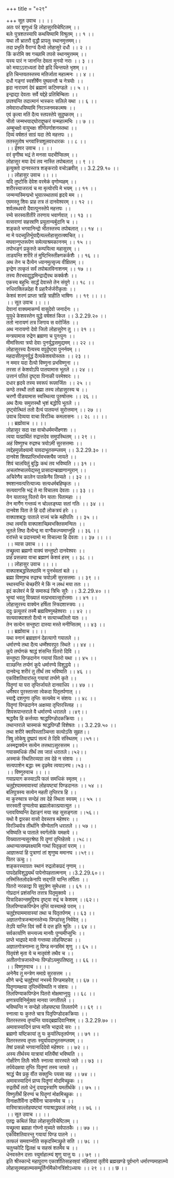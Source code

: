 +++
title = "०२९"

+++
सूत उवाच ।। ।।  
अतः परं शृणुध्वं हि लोहासुरविचेष्टितम् ।।  
बलेः पुत्रशतस्यापि कथयिष्यामि विश्रुतम् ।। १ ।।  
यथा तौ भ्रातरौ वृद्धौ प्रापतुः स्थानमुत्तमम्।।  
तदा प्रभृति वैराग्यं दैत्यो लोहासुरे दधौ ।। २ ।।  
किं करोमि क्व गच्छामि तपसे स्थानमुत्तमम् ।।  
यस्य पारं न जानन्ति देवता मुनयो नराः ।। ३ ।।  
को मयाऽऽराध्यतां देवो हृदि चिन्तयते भृशम् ।।  
इति चिन्तयतस्तस्य मतिर्जाता महात्मनः ।। ४ ।।  
दधौ गङ्गां स्वशीर्षेण पुष्पवन्तौ च नेत्रयोः ।।  
हृदा नारायणं देवं ब्रह्माणं कटिमण्डले ।। ५ ।।  
इन्द्राद्या देवताः सर्वे यद्देहे प्रतिबिम्बिताः ।।  
प्रपश्यन्ति तदात्मानं भास्करः सलिले यथा ।। ६ ।।  
तमेवाराधयिष्यामि निरञ्जनमकल्मषः ।।  
एवं कृत्वा मतिं दैत्य स्तपस्तेपे सुदुष्करम् ।।  
भीतो जन्मभयाद्घोराद्दुष्करं यन्महात्मभिः ।। ७ ।।  
अम्बुभक्षो वायुभक्षः शीर्णपर्णाशनस्तथा ।।  
दिव्यं वर्षशतं साग्रं यदा तेपे महत्तपः ।।  
ततस्तुतोष भगवांस्त्रिशूलवरधारकः ।। ८ ।।  
।। ईश्वर उवाच ।। ।।  
वरं वृणीष्व भद्रं ते मनसा यदभीप्सितम् ।।  
लोहासुर मया देयं तव नास्ति तपोबलात् ।। ९ ।।  
इत्युक्तो दानवस्तत्र शङ्कराग्रे वचोऽब्रवीत् ।। 3.2.29.१० ।।  
।। लोहासुर उवाच ।। ।।  
यदि तुष्टोसि देवेश वरमेकं वृणोम्यहम् ।।  
शरीरस्याजरत्वं च मा मृत्योरपि मे भयम् ।। ११ ।।  
जन्मन्यस्मिन्प्रभो भूयात्स्थातव्यं हृदये मम ।।  
एवमस्तु शिवः प्राह तत्र तं दानवेश्वरम् ।। १२ ।।  
शर्वलब्धवरो दैवात्पुनस्तेपे महत्तपः ।।  
रम्ये सरस्वतीतीरे तरणाय भवार्णवात् ।। १३ ।।  
वत्सराणां सहस्राणि प्रयुतान्यर्बुदानि च ।।  
शङ्कते भगवानिन्द्रो भीतस्तस्य तपोबलात् ।। १४ ।।  
मा मे पदच्युतिर्भूयाद्दैत्यल्लोहासुरात्क्वचित् ।।  
मघवान्गुप्तरूपेण समेत्याश्रमकाननम् ।। १५ ।।  
तपोभङ्गं प्रकुरुते कम्पयित्वा महासुरम् ।।  
ताडयन्ति शरीरे तं मुष्टिभिस्तीक्ष्णकर्कशैः ।। १६ ।।  
अथ तेन च दैत्येन ध्यानमुत्सृज्य वीक्षितम् ।।  
इन्द्रेण तत्कृतं सर्वं तपोबलविनाशनम् ।। १७ ।।  
तस्य तैरभवद्युद्धमिन्द्राद्यैरथ कर्क्कशैः ।।  
एकस्य बहुभिः सार्द्धं देवास्ते तेन संयुगे ।। १८ ।।  
रुधिराक्लिन्नदेहा वै प्रहारैर्जर्जरीकृताः ।।  
केशवं शरणं प्राप्ता त्राहि त्राहीति भाषिणः ।। १९ ।। ।।  
।। सूत उवाच ।। ।।  
देवानां वाक्यमाकर्ण्य वासुदेवो जनार्दनः ।।  
युयुधे केशवस्तेन युद्धे वर्षशतं किल ।। 3.2.29.२० ।।  
ततो नारायणं तत्र जिगाय स वरोर्जितः ।।  
अथ नारायणो देवो जितो लोहासुरेण तु ।। २१ ।।  
मन्त्रयामास रुद्रेण ब्रह्मणा च पुनःपुनः ।।  
मीमांसित्वा त्रयो देवाः पुनर्युद्धसमुद्यमम् ।। २२ ।।  
लोहासुरस्य दैत्यस्य वपुर्दृष्ट्वा पुनर्नवम् ।।  
महदासीत्पुनर्युद्धं दैत्यकेशवयोस्ततः ।। २३ ।।  
न ममार यदा दैत्यो विष्णुना प्रभविष्णुना ।।  
तरसा तं केशवोऽपि पातयामास भूतले ।। २४ ।।  
उत्तानं पतितं दृष्ट्वा पिनाकी परमेश्वरः ।।  
दधार हृदये तस्य स्वरूपं रूपवर्जितः ।। २५ ।।  
कण्ठे तस्थौ ततो ब्रह्मा तस्य लोहासुरस्य च ।।  
चरणौ पीडयामास स्वस्थित्या पुरुषोत्तमः ।। २६ ।।  
अथ दैत्यः समुत्तस्थौ भृशं बद्धोपि भूतले ।।  
दृष्ट्वोत्थितं ततो दैत्यं पातयन्तं सुरोत्तमान् ।। २७ ।।  
उवाच दिव्यया वाचा विरञ्चिः कमलासनः ।। २८ ।। ।।  
।। ब्रह्मोवाच ।। ।।  
लोहासुर सदा रक्ष वाचोधर्ममभीक्ष्णशः ।।  
त्वया यत्प्रार्थितं रुद्रात्तदेव समुपस्थितम् ।। २९ ।।  
अहं विष्णुश्च रुद्रश्च त्रयोऽमी सुरसत्तमाः ।।  
त्वद्देहमुपवेक्ष्यामो यावदाभूतसम्प्लवम् ।। 3.2.29.३० ।।  
दानवेश शिवप्राप्तिर्भावभक्त्यैव जायते ।।  
शिवं चालयितुं बुद्धिः कथं तव भविष्यति ।। ३१ ।।  
अचलांश्चालयेद्यस्तु प्रासादान्ब्राह्मणान्पुरान् ।।  
अचिरेणैव कालेन पातकेनैव लिप्यते ।। ३२ ।।  
श्मशानवत्परित्याज्यः सत्यधर्मबहिष्कृतः ।।  
सत्यवागसि भद्रं ते मा विचालय देवताः ।। ३३ ।।  
येन यातास्तु पितरो येन याताः पितामहाः ।।  
तेन मार्गेण गन्तव्यं न चोल्लङ्घ्या सतां गतिः ।। ३४ ।।  
दानवेश पिता ते हि ददौ लोकत्रयं हरेः ।।  
वाक्पाशबद्धः पाताले राज्यं चक्रे महीपतिः ।। ३५ ।।  
तथा त्वमसि वाक्पाशाच्छिवभक्तिसमन्वितः ।।  
भूतले तिष्ठ दैत्येन्द्र मा वाग्वैकल्प्यमाप्नुहि ।। ३६ ।।  
वरांस्ते च प्रदास्यामो मा विचाल्या हि देवताः ।। ३७ ।। ।।  
।। व्यास उवाच ।। ।।  
तच्छ्रुत्वा ब्रह्मणो वाक्यं सन्तुष्टो दानवेश्वरः ।।  
प्राह प्रसन्नया वाचा ब्रह्माणं केशवं हरम् ।। ३८ ।।  
।। लोहासुर उवाच ।। ।।  
वाक्पाशबद्धस्तिष्ठामि न पुनर्भवतां बले ।।  
ब्रह्मा विष्णुश्च रुद्रश्च त्रयोऽमी सुरसत्तमाः ।। ३९ ।।  
स्थास्यन्ति चेच्छरीरे मे किं न लब्धं मया ततः ।।  
इदं कलेवरं मे हि समारूढं त्रिभिः सुरैः ।। 3.2.29.४० ।।  
भूम्यां भवतु विख्यातं मत्प्रभावात्सुरोत्तमाः ।। ४१ ।।  
लोहासुरस्य वाक्येन हर्षिता स्त्रिदशास्त्रयः ।।  
ददुः प्रत्युत्तरं तस्मै ब्रह्मविष्णुमहेश्वराः ।। ४२ ।।  
सत्यवाक्पाशतो दैत्यो न सत्याच्चलितो यतः ।।  
तेन सत्येन सन्तुष्टा दास्या मस्ते मनीप्सितम् ।। ४३ ।।  
।। ब्रह्मोवाच ।। ।।  
यथा स्नानं ब्रह्मज्ञानं देहत्यागो गयातले ।।  
धर्मारण्ये तथा दैत्य धर्म्मेश्वरपुरः स्थिते ।। ४४ ।।  
कूपे तर्प्पणकं श्राद्धं शंसन्ति पितरो दिवि ।।  
सन्तुष्टा पिण्डदानेन गयायां पितरो यथा ।। ४५ ।।  
वाञ्छन्ति तर्प्पणं कूपे धर्मारण्ये विशुद्धये ।।  
दानवेन्द्र शरीरं तु तीर्थं तव भविष्यति ।। ४६ ।।  
एकविंशतिवारांस्तु गयायां तर्प्पणे कृते ।।  
पितॄणां या परा तृप्तिर्जायते दानवाधिप ।। ४७ ।।  
धर्मेश्वर पुरस्तात्सा त्वेकदा पितृतर्पणात् ।।  
स्याद्वै दशगुणा तृप्तिः सत्यमेव न संशयः ।। ४८ ।।  
पितॄणां पिण्डदानेन अक्षय्या तृप्तिरस्त्विह ।।  
शिवरूपान्तराले वै धर्मारण्ये धरातले ।।४९।।  
श्रद्धयैव हि कर्त्तव्याः श्राद्धपिण्डोदकक्रियाः ।।  
तथान्तराले चास्माकं श्राद्धपिण्डौ विशेषतः ।। 3.2.29.५० ।।  
तथा शरीरे क्वापिस्ताञ्चिन्ता सत्योऽसि सुव्रत।।  
त्रिषु लोकेषु दुष्प्रापं सत्यं ते दिवि संस्थितम् ।।५१।।  
अस्मद्वाक्येन सत्येन तत्तथाऽसुरसत्तम ।।  
गयासमधिकं तीर्थं तव जातं धरातले।।५२।।  
अस्माकं स्थितिरव्यग्रा तव देहे न संशयः ।।  
सत्यपाशेन बद्धाः स्म दृढमेव त्वयाऽनघ।।५३।।  
।। विष्णुरुवाच ।। ।।  
गयाप्रयाग कस्याऽपि फलं समधिकं स्मृतम् ।।  
चतुर्द्दश्याममावास्यां लोहयष्ट्यां पिण्डदानतः ।। ५४ ।।  
बलिपुत्रस्य सत्येन महती तृप्तिरत्र हि ।।  
मा कुरुष्वात्र सन्देहं तव देहे स्थिता स्वयम् ।। ५५ ।।  
सरस्वती पुण्यतोया ब्रह्मलोकात्प्रयात्युत ।।  
प्लावयिष्यन्ति देहाङ्गं मया सह सुसङ्गता ।।५६।।  
यथो वै द्वारका वासो देवस्तत्र महेश्वरः ।।  
विरञ्चिर्यत्र तीर्थानि त्रीण्येतानि धरातले ।। ५७ ।।  
भविष्यति च पाताले स्वर्गलोके यमक्षये ।।  
विख्यातान्यसुरश्रेष्ठ पि तॄणां तृप्तिहेतवे ।।५८।।  
अथान्यत्सम्प्रवक्ष्यामि गाथां पितृकृतां पराम् ।।  
आज्ञारूपां हि पुत्राणां तां शृणुष्व ममानघ ।।५९।।  
पितर ऊचुः।।  
शङ्करस्याग्रतः स्थानं रुद्रलोकप्रदं नृणाम् ।।  
पापदेहविशुद्ध्यर्थं पापेनोपहतात्मनाम् ।।3.2.29.६०।।  
तस्मिंस्तिलोदकेनापि सद्गतिं यान्ति तर्पिताः ।।  
पितरो नरकाद्वा पि सुपुत्रेण सुमेधसा ।। ६१ ।।  
गोप्रदानं प्रशंसन्ति तत्तत्र पितृमुक्तये ।।  
पित्रादिकान्समुद्दिश्य दृष्ट्वा रुद्रं च केशवम् ।।६२।।  
 तिलपिण्याकपिण्डेन तृप्तिं यास्यामहे पराम् ।।  
चतुर्द्दश्याममावास्यां तथा च पितृतर्पणम् ।। ६३ ।।  
अज्ञातगोत्रजन्मानस्तेभ्यः पिण्डांस्तु निर्वपेत् ।।  
तेऽपि यान्ति दिवं सर्वे ये दत्त इति श्रुतिः ।। ६४ ।।  
सर्वकार्याणि सन्त्यज्य मानवैः पुण्यमीप्सुभिः ।।  
प्राप्ते भाद्रपदे मासे गन्तव्या लोहयिष्टका ।।  
अज्ञातगोत्रनाम्ना तु पिण्ड मन्त्रमिमं शृणु ।। ६५ ।।  
पितृवंशे मृता ये च मातृवंशे तथैव च ।।  
अतीतगोत्रजास्तेभ्यः पिण्डोऽयमुपतिष्ठतु ।। ६६ ।।  
।। विष्णुरुवाच ।। ।।  
अनेनैव तु मन्त्रेण ममाग्रे सुरसत्तम ।।  
क्षीणे चन्द्रे चतुर्द्दश्यां नभस्ये पिण्डमाहरेत् ।। ६७ ।।  
पितॄणामक्षया तृप्तिर्भविष्यति न संशयः ।।  
तिलपिण्याकपिण्डेन पितरो मोक्षमाप्नुयुः ।। ६८ ।।  
क्षणत्रयविनिर्मुक्ता मानवा जगतीतले ।।  
भविष्यन्ति न सन्देहो लोहयष्ट्या तिलतर्पणे ।। ६९ ।।  
स्नात्वा यः कुरुते चात्र पितृपिण्डोदकक्रियाः ।।  
पितरस्तस्य तृप्यन्ति यावद्ब्रह्मदिवानिशम् ।। 3.2.29.७० ।।  
अमावास्यादिनं प्राप्य मासि भाद्रपदे सरः ।।  
ब्रह्मणो यष्टिकायां तु यः कुर्यात्पितृतर्पणम् ।। ७१ ।।  
पितरस्तस्य तृप्ताः स्युर्यावदाभूतसम्प्लवम् ।।  
तेषां प्रसन्नो भगवानादिदेवो महेश्वरः ।। ७२ ।।  
अस्य तीर्थस्य यात्रायां मतिर्येषां भविष्यति ।।  
गोक्षीरेण तिलैः श्वेतैः स्नात्वा सारस्वते जले ।। ७३ ।।  
तर्पयेदक्षया तृप्तिः पितॄणां तस्य जायते ।।  
श्राद्धं चैव प्रकु र्वीत सक्तुभिः पयसा सह ।। ७४ ।।  
अमावास्यादिनं प्राप्य पितॄणां मोदमिच्छुकः ।।  
रुद्रतीर्थे ततो धेनुं दयाद्वस्त्राणि यमतीर्थके ।। ७५ ।।  
विष्णुतीर्थे हिरण्यं च पितॄणां मोक्षमिच्छुकः ।।  
विनाक्षतैर्विना दर्भैर्विना चासनमेव च ।।  
वारिमात्राल्लोहयष्ट्यां गयाश्राद्धफलं लभेत् ।। ७६ ।।  
।। सूत उवाच ।। ।।  
एतद्वः कथितं विप्रा लोहासुरविचेष्टितम् ।।  
यच्छ्रुत्वा ब्रह्महा गोघ्नो मुच्यते सर्वपातकैः ।। ७७ ।।  
एकविंशतिवारन्तु गयायां पिण्ड पातने ।।  
तत्फलं समवाप्नोति सकृदस्मिञ्छ्रुते सति ।। ७८ ।।  
चतुःष्कोटि द्विलक्षं च सहस्रं शतमेव च ।।  
धेनवस्तेन दत्ताः स्युर्माहात्म्यं शृणु यात्तु यः ।। ७९ ।।  
इति श्रीस्कान्दे महापुराण एकाशीतिसाहस्र्यां संहितायां तृतीये ब्रह्मखण्डे पूर्वभागे धर्मारण्यमाहात्म्ये लोहासुरमाहात्म्यसम्पूर्तिर्नामैकोनत्रिंशोऽध्यायः ।। २९ ।। ।। छ ।।